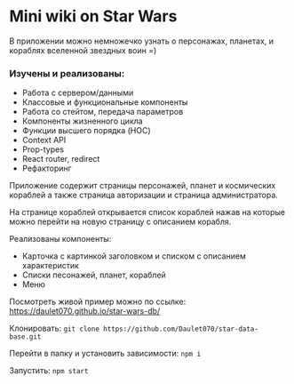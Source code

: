 # Mini wiki on Star Wars

В приложении можно немножечко узнать о персонажах, планетах, и кораблях вселенной звездных воин =)

### Изучены и реализованы:
- Работа с сервером/данными
- Классовые и функциональные компоненты
- Работа со стейтом, передача параметров
- Компоненты жизненного цикла
- Функции высшего порядка (HOC)
- Context API
- Prop-types
- React router, redirect
- Рефакторинг

Приложение содержит страницы персонажей, планет и космических кораблей а также страница авторизации и страница администратора. 

На странице кораблей открывается список кораблей нажав на которые можно перейти на новую страницу с описанием корабля.

Реализованы компоненты:
- Карточка с картинкой заголовком и списком с описанием характеристик
- Списки песонажей, планет, кораблей
- Меню

Посмотреть живой пример можно по ссылке: https://daulet070.github.io/star-wars-db/

Клонировать: `git clone https://github.com/Daulet070/star-data-base.git`

Перейти в папку и установить зависимости: `npm i`

Запустить: `npm start`
